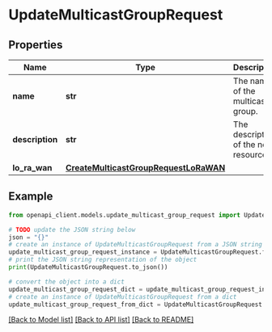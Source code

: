 # UpdateMulticastGroupRequest


## Properties

Name | Type | Description | Notes
------------ | ------------- | ------------- | -------------
**name** | **str** | The name of the multicast group. | [optional] 
**description** | **str** | The description of the new resource. | [optional] 
**lo_ra_wan** | [**CreateMulticastGroupRequestLoRaWAN**](CreateMulticastGroupRequestLoRaWAN.md) |  | [optional] 

## Example

```python
from openapi_client.models.update_multicast_group_request import UpdateMulticastGroupRequest

# TODO update the JSON string below
json = "{}"
# create an instance of UpdateMulticastGroupRequest from a JSON string
update_multicast_group_request_instance = UpdateMulticastGroupRequest.from_json(json)
# print the JSON string representation of the object
print(UpdateMulticastGroupRequest.to_json())

# convert the object into a dict
update_multicast_group_request_dict = update_multicast_group_request_instance.to_dict()
# create an instance of UpdateMulticastGroupRequest from a dict
update_multicast_group_request_from_dict = UpdateMulticastGroupRequest.from_dict(update_multicast_group_request_dict)
```
[[Back to Model list]](../README.md#documentation-for-models) [[Back to API list]](../README.md#documentation-for-api-endpoints) [[Back to README]](../README.md)



